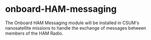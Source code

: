 # onboard-HAM-messaging
The Onboard HAM Messaging module will be installed in CSUM's nanosatellite missions to handle the exchange of messages between members of the HAM Radio. 
